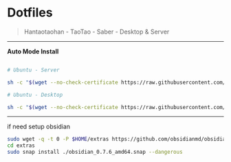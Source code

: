 # Dotfiles

> Hantaotaohan - TaoTao - Saber - Desktop & Server

----

**Auto Mode Install**

```bash

# Ubuntu - Server

sh -c "$(wget --no-check-certificate https://raw.githubusercontent.com/hantaotaohan/Dotfiles/master/install/run_server.sh -O -)"

# Ubuntu - Desktop

sh -c "$(wget --no-check-certificate https://raw.githubusercontent.com/hantaotaohan/Dotfiles/master/install/run_desktop.sh -O -)"

```

----

if need setup obsidian

```bash
sudo wget -q -t 0 -P $HOME/extras https://github.com/obsidianmd/obsidian-releases/releases/download/v0.7.6/obsidian_0.7.6_amd64.snap
cd extras
sudo snap install ./obsidian_0.7.6_amd64.snap --dangerous
```
